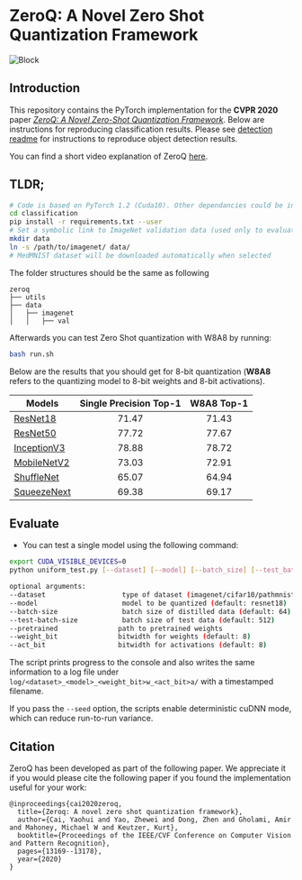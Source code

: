 # ZeroQ: A Novel Zero Shot Quantization Framework
![Block](imgs/resnet18_sensitivity.png)



## Introduction

This repository contains the PyTorch implementation for the **CVPR 2020** paper [*ZeroQ: A Novel Zero-Shot Quantization Framework*](https://arxiv.org/abs/2001.00281). Below are instructions for reproducing classification results. Please see [detection readme](https://github.com/amirgholami/ZeroQ/tree/master/detection) for instructions to reproduce object detection results.

You can find a short video explanation of ZeroQ [here](https://news.developer.nvidia.com/nvidia-partners-present-ai-research-at-cvpr-2020/).

## TLDR;

```bash
# Code is based on PyTorch 1.2 (Cuda10). Other dependancies could be installed as follows: 
cd classification
pip install -r requirements.txt --user
# Set a symbolic link to ImageNet validation data (used only to evaluate model) 
mkdir data
ln -s /path/to/imagenet/ data/
# MedMNIST dataset will be downloaded automatically when selected
```

The folder structures should be the same as following
```
zeroq
├── utils
├── data
│   ├── imagenet
│   │   ├── val
```
Afterwards you can test Zero Shot quantization with W8A8 by running:

```bash
bash run.sh
```

Below are the results that you should get for 8-bit quantization (**W8A8** refers to the quantizing model to 8-bit weights and 8-bit activations).


| Models                                          | Single Precision Top-1 | W8A8 Top-1 |
| ----------------------------------------------- | :--------------------: | :--------: |
| [ResNet18](https://arxiv.org/abs/1512.03385)    |          71.47         |   71.43    |
| [ResNet50](https://arxiv.org/abs/1512.03385)    |          77.72         |   77.67    |
| [InceptionV3](https://arxiv.org/abs/1512.00567) |          78.88         |   78.72    |
| [MobileNetV2](https://arxiv.org/abs/1801.04381) |          73.03         |   72.91    |
| [ShuffleNet](https://arxiv.org/abs/1707.01083)  |          65.07         |   64.94    |
| [SqueezeNext](https://arxiv.org/abs/1803.10615) |          69.38         |   69.17    |

## Evaluate

- You can test a single model using the following command:

```bash
export CUDA_VISIBLE_DEVICES=0
python uniform_test.py [--dataset] [--model] [--batch_size] [--test_batch_size]

optional arguments:
--dataset                   type of dataset (imagenet/cifar10/pathmnist/dermamnist/octmnist/pneumoniamnist/retinamnist/breastmnist/bloodmnist/tissuemnist/organamnist/organcmnist/organsmnist, default: imagenet)
--model                     model to be quantized (default: resnet18)
--batch-size                batch size of distilled data (default: 64)
--test-batch-size           batch size of test data (default: 512)
--pretrained               path to pretrained weights
--weight_bit               bitwidth for weights (default: 8)
--act_bit                  bitwidth for activations (default: 8)
```

The script prints progress to the console and also writes the same information
to a log file under `log/<dataset>_<model>_<weight_bit>w_<act_bit>a/` with a
timestamped filename.

If you pass the `--seed` option, the scripts enable deterministic cuDNN mode,
which can reduce run-to-run variance.




## Citation
ZeroQ has been developed as part of the following paper. We appreciate it if you would please cite the following paper if you found the implementation useful for your work:

```text
@inproceedings{cai2020zeroq,
  title={Zeroq: A novel zero shot quantization framework},
  author={Cai, Yaohui and Yao, Zhewei and Dong, Zhen and Gholami, Amir and Mahoney, Michael W and Keutzer, Kurt},
  booktitle={Proceedings of the IEEE/CVF Conference on Computer Vision and Pattern Recognition},
  pages={13169--13178},
  year={2020}
}
```

